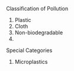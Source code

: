 Classification of Pollution
1. Plastic
2. Cloth
3. Non-biodegradable
4. 
Special Categories
1. Microplastics
